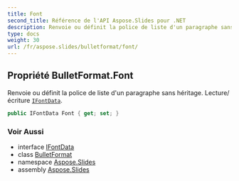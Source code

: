 ```yaml
---
title: Font
second_title: Référence de l'API Aspose.Slides pour .NET
description: Renvoie ou définit la police de liste d'un paragraphe sans héritage. Lecture/écriture IFontDataaspose.slides/ifontdata.
type: docs
weight: 30
url: /fr/aspose.slides/bulletformat/font/
---
```


## Propriété BulletFormat.Font

Renvoie ou définit la police de liste d'un paragraphe sans héritage. Lecture/écriture [`IFontData`](../../ifontdata).

```csharp
public IFontData Font { get; set; }
```

### Voir Aussi

* interface [IFontData](../../ifontdata)
* class [BulletFormat](../../bulletformat)
* namespace [Aspose.Slides](../../bulletformat)
* assembly [Aspose.Slides](../../../)

<!-- NE PAS MODIFIER : généré par xmldocmd pour Aspose.Slides.dll -->